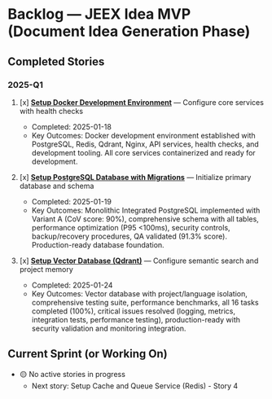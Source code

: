 # Backlog — JEEX Idea MVP (Document Idea Generation Phase)

## Completed Stories

### 2025-Q1

1. [x] **[Setup Docker Development Environment](docker-development-environment/design.md)** — Configure core services with health checks

   - Completed: 2025-01-18
   - Key Outcomes: Docker development environment established with PostgreSQL, Redis, Qdrant, Nginx, API services, health checks, and development tooling. All core services containerized and ready for development.

2. [x] **[Setup PostgreSQL Database with Migrations](setup-postgresql-database/design.md)** — Initialize primary database and schema

   - Completed: 2025-01-19
   - Key Outcomes: Monolithic Integrated PostgreSQL implemented with Variant A (CoV score: 90%), comprehensive schema with all tables, performance optimization (P95 <100ms), security controls, backup/recovery procedures, QA validated (91.3% score). Production-ready database foundation.

3. [x] **[Setup Vector Database (Qdrant)](setup-vector-database/design.md)** — Configure semantic search and project memory

   - Completed: 2025-01-24
   - Key Outcomes: Vector database with project/language isolation, comprehensive testing suite, performance benchmarks, all 16 tasks completed (100%), critical issues resolved (logging, metrics, integration tests, performance testing), production-ready with security validation and monitoring integration.

## Current Sprint (or Working On)

- 🟡 No active stories in progress
  - Next story: Setup Cache and Queue Service (Redis) - Story 4
